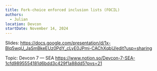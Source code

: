 ```yaml
---
title: Fork-choice enforced inclusion lists (FOCIL)
authors:
  - Julian
location: Devcon
startDate: November 14, 2024
---
```


Slides: <https://docs.google.com/presentation/d/1x-Blq5wqU_JaSmBkeEUz0PdY_cLyE0JPmi-CAChXqbU/edit?usp=sharing>

Topic: Devcon 7 — SEA <https://www.notion.so/Devcon-7-SEA-1cfd9895554181d6bdd3c429f1a88dd5?pvs=21>
